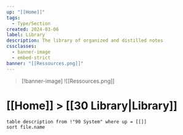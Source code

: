 ```yaml
---
up: "[[Home]]"
tags:
  - Type/Section
created: 2024-03-06
label: Library
description: The library of organized and distilled notes
cssclasses:
  - banner-image
  - embed-strict
banner: "[[Ressources.png]]"
---
```

> [!banner-image] ![[Ressources.png]]
# [[Home]] > [[30 Library|Library]]

```dataview
table description from !"90 System" where up = [[]]
sort file.name
```

